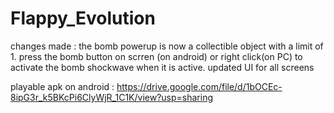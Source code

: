 # Flappy_Evolution
changes made : the bomb powerup is now a collectible object with a limit of 1. press the bomb button on scrren (on android) or right click(on PC) to activate the bomb shockwave when it is active. 
                updated UI for all screens
                
playable apk on android : https://drive.google.com/file/d/1bOCEc-8ipG3r_k5BKcPi6ClyWjR_1C1K/view?usp=sharing
